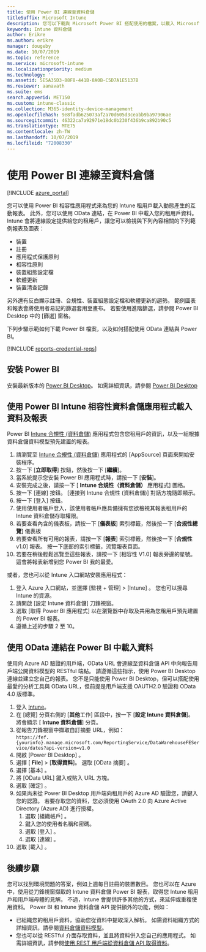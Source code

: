 ```yaml
---
title: 使用 Power BI 連線至資料倉儲
titleSuffix: Microsoft Intune
description: 您可以下載與 Microsoft Power BI 搭配使用的檔案，以載入 Microsoft Intune 租用戶動態產生的互動式報表。
keywords: Intune 資料倉儲
author: Erikre
ms.author: erikre
manager: dougeby
ms.date: 10/07/2019
ms.topic: reference
ms.service: microsoft-intune
ms.localizationpriority: medium
ms.technology: ''
ms.assetid: 5E5A35D3-88F8-441B-8A0B-C5D7A1E5137B
ms.reviewer: aanavath
ms.suite: ems
search.appverid: MET150
ms.custom: intune-classic
ms.collection: M365-identity-device-management
ms.openlocfilehash: 9e8fadb625073af2a70d605d3ceabb9ba97906ae
ms.sourcegitcommit: 46322ca7a92971e18dc0b230f436b9ca892b90c5
ms.translationtype: MTE75
ms.contentlocale: zh-TW
ms.lasthandoff: 10/07/2019
ms.locfileid: "72008330"
---
```

# <a name="connect-to-the-data-warehouse-with-power-bi"></a>使用 Power BI 連線至資料倉儲

[!INCLUDE [azure_portal](../includes/azure_portal.md)]

您可以使用 Power BI 相容性應用程式來為您的 Intune 租用戶載入動態產生的互動報表。 此外，您可以使用 OData 連結，在 Power BI 中載入您的租用戶資料。 Intune 會將連線設定提供給您的租用戶，讓您可以檢視與下列內容相關的下列範例報表及圖表：  

- 裝置
- 註冊
- 應用程式保護原則
- 相容性原則
- 裝置組態設定檔
- 軟體更新
- 裝置清查記錄

另外還有反白顯示註冊、合規性、裝置組態設定檔和軟體更新的趨勢。 範例圖表和報表會將使用者易記的篩選套用至畫布。 若要使用進階篩選，請參閱 Power BI Desktop 中的 [篩選]  窗格。

下列步驟示範如何下載 Power BI 檔案，以及如何搭配使用 OData 連結與 Power BI。

[!INCLUDE [reports-credential-reqs](../includes/reports-credential-reqs.md)]

## <a name="install-power-bi"></a>安裝 Power BI

安裝最新版本的 [Power BI Desktop](https://aka.ms/intune/datawarehouseapi/installpowerbi)。 如需詳細資訊，請參閱 [Power BI Desktop](https://powerbi.microsoft.com/desktop)

## <a name="load-the-data-and-reports-using-the-power-bi-intune-compliance-data-warehouse-app"></a>使用 Power BI Intune 相容性資料倉儲應用程式載入資料及報表

Power BI [Intune 合規性 (資料倉儲)](https://aka.ms/intune/datawarehouseapi/getpowerbiapp) 應用程式包含您租用戶的資訊，以及一組根據資料倉儲資料模型預先建置的報表。

1. 請瀏覽至 [Intune 合規性 (資料倉儲)](https://aka.ms/intune/datawarehouseapi/getpowerbiapp) 應用程式的 [AppSource]  頁面來開始安裝程序。
2. 按一下 [**立即取得**] 按鈕，然後按一下 [**繼續**]。
3. 當系統提示您安裝 Power BI 應用程式時，請按一下 [**安裝**]。
4. 安裝完成之後，請按一下 [ **Intune 合規性（資料倉儲）** 應用程式] 圖格。
5. 按一下 [連線]  按鈕。 [連接到 Intune 合規性 (資料倉儲)]  對話方塊隨即顯示。
6. 按一下 [登入]  按鈕。
7. 使用使用者帳戶登入，該使用者帳戶應具備擁有您欲檢視其報表租用戶的 Intune 資料倉儲存取權限。
8. 若要查看內含的儀表板，請按一下 [**儀表板**] 索引標籤，然後按一下 [**合規性總覽**] 儀表板
9. 若要查看所有可用的報表，請按一下 [**報表**] 索引標籤，然後按一下 [**合規性**v1.0] 報表。 按一下底部的索引標籤，流覽報表頁面。
10. 若要在稍後輕鬆巡覽至這些報表，請按一下 [相容性 V1.0]  報表旁邊的星號。 這會將報表新增到您 Power BI 我的最愛。

或者，您也可以從 Intune 入口網站安裝應用程式：

1. 登入 Azure 入口網站，並選擇 [監視 + 管理]   > [Intune]  。 您也可以搜尋 Intune 的資源。
2. 請開啟 [設定 Intune 資料倉儲]  刀鋒視窗。
3. 選取 [取得 Power BI 應用程式]  以在瀏覽器中存取及共用為您租用戶預先建置的 Power BI 報表。
4. 遵循上述的步驟 2 至 10。

## <a name="load-the-data-in-power-bi-using-the-odata-link"></a>使用 OData 連結在 Power BI 中載入資料

使用向 Azure AD 驗證的用戶端，OData URL 會連線至資料倉儲 API 中向報告用戶端公開資料模型的 RESTful 端點。 請遵循這些指示，使用 Power BI Desktop 連線並建立您自己的報表。 您不是只能使用 Power BI Desktop，但可以搭配使用最愛的分析工具與 OData URL，但前提是用戶端支援 OAUTH2.0 驗證和 OData 4.0 版標準。

1. 登入 [Intune](https://go.microsoft.com/fwlink/?linkid=2090973)。
2. 在 [總覽] 分頁右側的 [**其他**工作] 區段中，按一下 [**設定 Intune 資料倉儲**]。 將會顯示 [ **Intune 資料倉儲**] 分頁。
3. 從報告刀鋒視窗中擷取自訂摘要 URL，例如：<br>
    `https://fef.{yourinfo}.manage.microsoft.com/ReportingService/DataWarehouseFEService/dates?api-version=v1.0`
4. 開啟 [Power BI Desktop]  。
5. 選擇 [ **File**]  >  [**取得資料**]。 選取 [OData 摘要]  。
6. 選擇 [基本]  。
7. 將 [OData URL]  鍵入或貼入 URL 方塊。
8. 選取 [確定]  。
9. 如果尚未從 Power BI Desktop 用戶端向租用戶的 Azure AD 驗證您，請鍵入您的認證。 若要存取您的資料，您必須使用 OAuth 2.0 向 Azure Active Directory (Azure AD) 進行授權。  
    1. 選取 [組織帳戶]  。  
    2. 鍵入您的使用者名稱和密碼。  
    3. 選取 [登入]  。  
    4. 選取 [連線]  。  
10. 選取 [載入]  。

## <a name="next-steps"></a>後續步驟

您可以找到環境問題的答案，例如上週每日註冊的裝置數目。 您也可以在 Azure 中，使用從刀鋒視窗擷取的 Intune 資料倉儲 Power BI 報表，取得您 Intune 租用戶和用戶端母體的見解。 不過，Intune 會提供許多其他的方式，來延伸或重複使用資料。 Power BI 和 Intune 資料倉儲 API 提供額外的功能，例如：

<!-- - You can use Power BI Desktop to create additional report types with your data. For example, you could create a custom chart representing the ratio of device manufactures in your enterprise. For more information about creating custom reports with Power BI and the Intune Data Warehouse, see `BLOG POST ON POWER BI`. -->
- 已組織您的租用戶資料，協助您從資料中提取深入解析。 如需資料組織方式的詳細資訊，請參閱[資料倉儲資料模型](reports-ref-data-model.md)。
- 您也可以從 RESTful 介面存取資料，並且將資料併入您自己的應用程式。 如需詳細資訊，請參閱[使用 REST 用戶端從資料倉儲 API 取得資料](../reports-proc-data-rest.md)。

